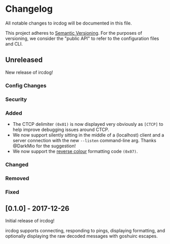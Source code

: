 # Changelog
All notable changes to ircdog will be documented in this file.

This project adheres to [Semantic Versioning](http://semver.org/). For the purposes of versioning, we consider the "public API" to refer to the configuration files and CLI.


## Unreleased
New release of ircdog!

### Config Changes

### Security

### Added
* The CTCP delimiter `(0x01)` is now displayed very obviously as `[CTCP]` to help improve debugging issues around CTCP.
* We now support silently sitting in the middle of a (localhost) client and a server connection with the new `--listen` command-line arg. Thanks @DarkMio for the suggestion!
* We now support the [reverse colour](https://modern.ircdocs.horse/formatting.html#reverse-color) formatting code `(0x07)`.

### Changed

### Removed

### Fixed


## [0.1.0] - 2017-12-26
Initial release of ircdog!

ircdog supports connecting, responding to pings, displaying formatting, and optionally displaying the raw decoded messages with goshuirc escapes.
